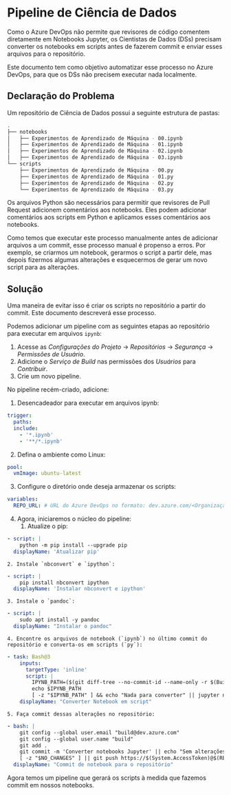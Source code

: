 # Pipeline de Ciência de Dados

Como o Azure DevOps não permite que revisores de código comentem diretamente em Notebooks Jupyter, os Cientistas de Dados (DSs) precisam converter os notebooks em scripts antes de fazerem commit e enviar esses arquivos para o repositório.

Este documento tem como objetivo automatizar esse processo no Azure DevOps, para que os DSs não precisem executar nada localmente.

## Declaração do Problema

Um repositório de Ciência de Dados possui a seguinte estrutura de pastas:

```bash
.
├── notebooks
│   ├── Experimentos de Aprendizado de Máquina - 00.ipynb
│   ├── Experimentos de Aprendizado de Máquina - 01.ipynb
│   ├── Experimentos de Aprendizado de Máquina - 02.ipynb
│   ├── Experimentos de Aprendizado de Máquina - 03.ipynb
└── scripts
    ├── Experimentos de Aprendizado de Máquina - 00.py
    ├── Experimentos de Aprendizado de Máquina - 01.py
    ├── Experimentos de Aprendizado de Máquina - 02.py
    └── Experimentos de Aprendizado de Máquina - 03.py
```

Os arquivos Python são necessários para permitir que revisores de Pull Request adicionem comentários aos notebooks. Eles podem adicionar comentários aos scripts em Python e aplicamos esses comentários aos notebooks.

Como temos que executar este processo manualmente antes de adicionar arquivos a um commit, esse processo manual é propenso a erros. Por exemplo, se criarmos um notebook, gerarmos o script a partir dele, mas depois fizermos algumas alterações e esquecermos de gerar um novo script para as alterações.

## Solução

Uma maneira de evitar isso é criar os scripts no repositório a partir do commit. Este documento descreverá esse processo.

Podemos adicionar um pipeline com as seguintes etapas ao repositório para executar em arquivos `ipynb`:

1. Acesse as *Configurações do Projeto* -> *Repositórios* -> *Segurança* -> *Permissões de Usuário*.
2. Adicione o *Serviço de Build* nas permissões dos *Usuários* para *Contribuir*.
3. Crie um novo pipeline.

No pipeline recém-criado, adicione:

1. Desencadeador para executar em arquivos ipynb:

```yml
trigger:
  paths:
  include:
    - '*.ipynb'
    - '**/*.ipynb'
```

2. Defina o ambiente como Linux:

```yml
pool:
  vmImage: ubuntu-latest
```

3. Configure o diretório onde deseja armazenar os scripts:

```yml
variables:
  REPO_URL: # URL do Azure DevOps no formato: dev.azure.com/<Organização>/<Projeto>/_git/<NomeRepo>
```

4. Agora, iniciaremos o núcleo do pipeline:
    1. Atualize o pip:

```yml
- script: |
    python -m pip install --upgrade pip
  displayName: 'Atualizar pip'
```

    2. Instale `nbconvert` e `ipython`:

```yml
- script: |
    pip install nbconvert ipython
  displayName: 'Instalar nbconvert e ipython'
```

    3. Instale o `pandoc`:

```yml
- script: |
    sudo apt install -y pandoc
  displayName: "Instalar o pandoc"
```

    4. Encontre os arquivos de notebook (`ipynb`) no último commit do repositório e converta-os em scripts (`py`):

```yml
- task: Bash@3
    inputs:
      targetType: 'inline'
      script: |
        IPYNB_PATH=($(git diff-tree --no-commit-id --name-only -r $(Build.SourceVersion) | grep '[.]ipynb$'))
        echo $IPYNB_PATH
        [ -z "$IPYNB_PATH" ] && echo "Nada para converter" || jupyter nbconvert --to script $IPYNB_PATH
    displayName: "Converter Notebook em script"
```

    5. Faça commit dessas alterações no repositório:

```yml
- bash: |
    git config --global user.email "build@dev.azure.com"
    git config --global user.name "build"
    git add .
    git commit -m 'Converter notebooks Jupyter' || echo "Sem alterações para fazer commit" && NO_CHANGES=1
    [ -z "$NO_CHANGES" ] || git push https://$(System.AccessToken)@$(REPO_URL) HEAD:$(Build.SourceBranchName)
  displayName: "Commit de notebook para o repositório"
```

Agora temos um pipeline que gerará os scripts à medida que fazemos commit em nossos notebooks.
